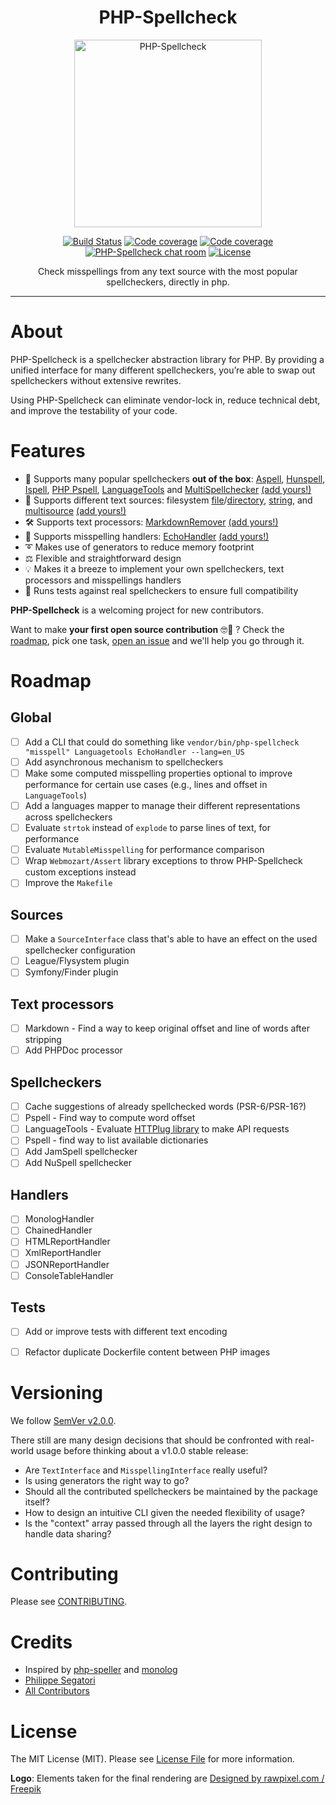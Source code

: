 <h1 align="center">PHP-Spellcheck</h1>

<p align="center">
    <img src="https://i.imgur.com/C8hHwW9.png" alt="PHP-Spellcheck" width="300" height="300">
</p>
<p align="center">
    <a href="https://travis-ci.org/tigitz/php-spellchecker"><img src="https://img.shields.io/travis/com/tigitz/php-spellchecker/master.svg?style=flat-square&logo=travis" alt="Build Status"></a>
    <a href="https://scrutinizer-ci.com/g/tigitz/php-spellchecker/?branch=master"><img src="https://img.shields.io/scrutinizer/coverage/g/tigitz/php-spellchecker/master.svg?style=flat-square&logo=scrutinizer" alt="Code coverage"></a>
    <a href="https://scrutinizer-ci.com/g/tigitz/php-spellchecker/?branch=master"><img src="https://img.shields.io/scrutinizer/g/tigitz/php-spellchecker.svg?style=flat-square&logo=scrutinizer" alt="Code coverage"></a>
    <a href="https://gitter.im/php-spellchecker/community"><img src="https://img.shields.io/gitter/room/tigitz/php-spellchecker.svg?style=flat-square" alt="PHP-Spellcheck chat room"></a>
    <a href="https://choosealicense.com/licenses/mit/"><img src="https://img.shields.io/github/license/tigitz/php-spellchecker.svg?style=flat-square" alt="License"></a>
</p>

<p align="center">Check misspellings from any text source with the most popular spellcheckers, directly in php.</p>


------
# About

PHP-Spellcheck is a spellchecker abstraction library for PHP. By providing a unified interface for many different spellcheckers, you’re able to swap out spellcheckers without extensive rewrites.

Using PHP-Spellcheck can eliminate vendor-lock in, reduce technical debt, and improve the testability of your code.

# Features

- 🧐 Supports many popular spellcheckers **out of the box**: [Aspell](../03_Spellcheckers/01_Aspell.md), [Hunspell](../03_Spellcheckers/02_Hunspell.md), [Ispell][ispell], [PHP Pspell][pspell], [LanguageTools][languagetools] and [MultiSpellchecker](src/Spellchecker/MultiSpellchecker.php) [(add yours!)](docs/spellchecker/create-custom.md)
- 📄 Supports different text sources: filesystem [file](../03_Spellcheckers/01_Aspell.md)/[directory](src/Source/Directory.php), [string](src/Source/PHPString.php), and [multisource](src/Source/MultipleSource.php) [(add yours!)](docs/spellchecker/create-custom.md)
- 🛠 Supports text processors: [MarkdownRemover](src/TextProcessor/MarkdownRemover.php) [(add yours!)](docs/text-proccesor/create-custom.md)
- 🔁 Supports misspelling handlers: [EchoHandler](src/MisspellingHandler/EchoHandler.php) [(add yours!)](docs/misspellings-handler/create-custom.md)
- ➰ Makes use of generators to reduce memory footprint
- ⚖ Flexible and straightforward design
- 💡 Makes it a breeze to implement your own spellcheckers, text processors and misspellings handlers
- 💪 Runs tests against real spellcheckers to ensure full compatibility

**PHP-Spellcheck** is a welcoming project for new contributors.

Want to make **your first open source contribution**  🤓🚀 ? Check the [roadmap](#roadmap), pick one task, [open an issue](https://github.com/tigitz/php-spellchecker/issues/new) and we'll help you go through it.


# Roadmap

## Global

- [ ] Add a CLI that could do something like `vendor/bin/php-spellcheck "misspell" Languagetools EchoHandler --lang=en_US`
- [ ] Add asynchronous mechanism to spellcheckers
- [ ] Make some computed misspelling properties optional to improve performance for certain use cases (e.g., lines and offset in `LanguageTools`)
- [ ] Add a languages mapper to manage their different representations across spellcheckers
- [ ] Evaluate `strtok` instead of `explode` to parse lines of text, for performance
- [ ] Evaluate `MutableMisspelling` for performance comparison
- [ ] Wrap `Webmozart/Assert` library exceptions to throw PHP-Spellcheck custom exceptions instead
- [ ] Improve the `Makefile`

## Sources

- [ ] Make a `SourceInterface` class that's able to have an effect on the used spellchecker configuration
- [ ] League/Flysystem plugin
- [ ] Symfony/Finder plugin

## Text processors

- [ ] Markdown - Find a way to keep original offset and line of words after stripping
- [ ] Add PHPDoc processor

## Spellcheckers

- [ ] Cache suggestions of already spellchecked words (PSR-6/PSR-16?)
- [ ] Pspell - Find way to compute word offset
- [ ] LanguageTools - Evaluate [HTTPlug library][httplug] to make API requests
- [ ] Pspell - find way to list available dictionaries
- [ ] Add JamSpell spellchecker
- [ ] Add NuSpell spellchecker

## Handlers

- [ ] MonologHandler
- [ ] ChainedHandler
- [ ] HTMLReportHandler
- [ ] XmlReportHandler
- [ ] JSONReportHandler
- [ ] ConsoleTableHandler

## Tests

- [ ] Add or improve tests with different text encoding
- [ ] Refactor duplicate Dockerfile content between PHP images


# Versioning

We follow [SemVer v2.0.0](http://semver.org/).

There still are many design decisions that should be confronted with real-world usage before thinking about a v1.0.0 stable release:

- Are `TextInterface` and `MisspellingInterface` really useful?
- Is using generators the right way to go?
- Should all the contributed spellcheckers be maintained by the package itself?
- How to design an intuitive CLI given the needed flexibility of usage?
- Is the "context" array passed through all the layers the right design to handle data sharing?

# Contributing

Please see [CONTRIBUTING](.github/CONTRIBUTING.md).

# Credits

- Inspired by [php-speller](https://github.com/mekras/php-speller) and [monolog](https://github.com/Seldaek/monolog)
- [Philippe Segatori][link-author]
- [All Contributors][link-contributors]

# License

The MIT License (MIT). Please see [License File](LICENSE.md) for more information.

**Logo**:
Elements taken for the final rendering are [Designed by rawpixel.com / Freepik](http://www.freepik.com)

[link-author]: https://github.com/tigitz
[link-contributors]: ../../contributors
[aspell]: https://github.com/GNUAspell/aspell
[hunspell]: https://github.com/hunspell/hunspell
[ispell]: https://packages.debian.org/stretch/ispell
[languagetools]: https://github.com/languagetool-org/languagetool
[pspell]: http://php.net/manual/en/book.pspell.php
[httplug]: https://github.com/php-http/httplug
